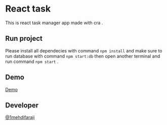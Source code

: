 # React task

This is react task manager app made with cra .

## Run project

Please install all dependecies with command `npm install` and make sure to run database with command `npm start:db` then open another terminal and run command `npm start` .

## Demo

[Demo](https://google.com)

## Developer

[@1mehdifaraji](https://github.com/1mehdifaraji)
